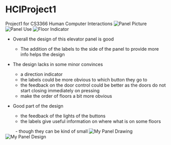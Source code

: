# HCIProject1
Project1 for CS3366 Human Computer Interactions
![Panel Picture](/p1.hunter.king/assets/PanelPicture.jpg)
![Panel Use](/p1.hunter.king/assets/ElevatorPanal.gif)
![Floor Indicator](/p1.hunter.king/assets/floorindicator_2.gif)
- Overall the design of this elevator panel is good
    - The addition of the labels to the side of the panel to provide more info helps the design
- The design lacks in some minor convinces
    - a direction indicator
    - the labels could be more obvious to which button they go to
    - the feedback on the door control could be better as the doors do not start closing immediately on pressing
    - make the order of floors a bit more obvious

- Good part of the design
    - the feedback of the lights of the buttons
    - the labels give useful information on where what is on some floors

        - though they can be kind of small
![My Panel Drawing](/p1.hunter.king/assets/paneldrawing.jpg)
![My Panel Design](/p1.hunter.king/assets/MyPanel.gif)